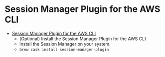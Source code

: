 # Session Manager Plugin for the AWS CLI
- [Session Manager Plugin for the AWS CLI](https://docs.aws.amazon.com/systems-manager/latest/userguide/session-manager-working-with-install-plugin.html)
  -  (Optional) Install the                                    Session Manager Plugin for the AWS CLI                                 
  - Install the Session Manager on your system.
  - `brew cask install session-manager-plugin`
